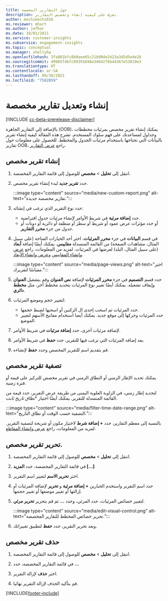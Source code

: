 ```yaml
---
title: حول التقارير المخصصة
description: تعرف على كيفية إنشاء وتخصيص التقارير.
author: mochimochi016
ms.reviewer: mhart
ms.author: jefhar
ms.date: 10/01/2021
ms.service: customer-insights
ms.subservice: engagement-insights
ms.topic: conceptual
ms.manager: shellyha
ms.openlocfilehash: 3fa801bfc8b0aee65c21b90de2423a3d5d5e4e26
ms.sourcegitcommit: d9965f4bfc09391698a34042f6b44367e53819e3
ms.translationtype: HT
ms.contentlocale: ar-SA
ms.lasthandoff: 09/30/2021
ms.locfileid: "7582859"
---
```

# <a name="create-and-edit-custom-reports"></a>إنشاء وتعديل تقارير مخصصة

[!INCLUDE [cc-beta-prerelease-disclaimer](includes/cc-beta-prerelease-disclaimer.md)]

بالإضافة إلى التقارير الجاهزة (OOB)، يمكنك إنشاء تقرير مخصص بمرئيات مخططات وجداول لمساعدتك على فهم سلوك المستخدم. تشرح هذه المقالة كيفية إنشاء تقرير بالبيانات التي تحتاجها باستخدام مرئيات الجدول والمخطط. للحصول على معلومات حول تقارير OOB، راجع [عرض التقارير](view-reports.md).

## <a name="create-a-custom-report"></a>إنشاء تقرير مخصص

1. انتقل إلى **تحليل** > **مخصص** للوصول إلى قائمة التقارير المخصصة.

1. حدد **تقرير جديد** لبدء إنشاء تقرير مخصص.

   :::image type="content" source="media/new-custom-report.png" alt-text="تقارير مخصصة جديدة.":::

1. حدد نوع التقرير الذي ترغب في إنشائه:

    - حدد **إضافة مرئية** في شريط الأوامر لإنشاء مرئيات جدول افتراضية.
    - أو حدد مؤثرات عرض عمود أو شريط أو سطر أو منطقة أو دائرية أو دونات أو جدول من جزء **محرر التقارير**.

1. في قسم **البيانات** في جزء **محرر المرئيات**، اختر أحد الخيارات المتاحة (على سبيل المثال، مشاهدات الصفحة) من القائمة المنسدلة **مقاييس**. يمكنك أيضًا إضافة **أبعاد** (على سبيل المثال، البلد) لعرضها في المرئيات. لمزيد من المعلومات، راجع [عرض وإنشاء المقاييس](metrics.md) و[عرض وإنشاء الأبعاد](dimensions.md).

   :::image type="content" source="media/page-views.png" alt-text="اختر مقياسًا لتقريرك.":::

1. حدد قسم **التصميم** في جزء **محرر المرئيات** لإضافة **نص العنوان** وقم بتشغيل **العنوان** وإيقاف تشغيله.  يمكنك أيضًا تغيير نوع المرئيات بتحديد مخطط آخر، مثل **مخطط دائري**.

1. لتغيير حجم وموضع المرئيات:
   - حدد المرئيات ثم اسحب إحدى ال الركنين أو اسحبها لضبط حجمها.
   - حدد المرئيات وحركها إلى موقع جديد. يمكنك أيضا استخدام مفاتيح الأسهم لتغيير الموضع.
1. لإضافة مرئيات أخرى، حدد **إضافة مرئيات** في شريط الأوامر.
1. بعد إضافة المرئيات التي ترغب فيها للتقرير، حدد **حفظ** في شريط الأوامر.

1. قم بتقديم اسم للتقرير المخصص وحدد **حفظ** لإنشاءه.
 
## <a name="filter-a-custom-report"></a>تصفية تقرير مخصص

يمكنك تحديد الإطار الزمني أو النطاق الزمني في تقرير مخصص للتركيز على قيمة أو فترة زمنية.

لتحديد إطار زمني، في الزاوية العلوية اليمنى من طريقة عرض التقرير، حدد قيمة من القائمة المنسدلة للتقرير. يمكنك أيضًا اختيار **نطاق تاريخ ثابت*.

:::image type="content" source="media/filter-time-date-range.png" alt-text="التصفية حسب الوقت أو نطاق التاريخ.":::

بالنسبة إلى معظم التقارير، حدد **+ إضافة شرط** لاختيار مكون أو شريحة لتصفية التقرير. لمزيد من المعلومات، راجع [عرض وإنشاء المقاطع](segments.md).

## <a name="edit-a-custom-report"></a>تحرير تقرير مخصص.

1. انتقل إلى **تحليل** > **مخصص** للوصول إلى قائمة التقارير المخصصة.

1. في قائمة التقارير المخصصة، حدد **المزيد [...]** 

1. اختر **تحرير الاسم** لتغيير اسم التقرير.

1. حدد اسم التقرير واستخدم الخيارين **+ إضافة مرئية** و **تحرير** لإضافة المرئيات أو إزالتها أو تغيير موضعها أو تغيير حجمها.

1. لتغيير خصائص المرئيات، حدد المرئي، وحدد **...** ثم قم بتحرير **تحرير مرئي**.

   :::image type="content" source="media/edit-visual-control.png" alt-text="تحرير خصائص المخطط للتقارير المخصصة.":::

1. وبعد تحرير التقرير، حدد **حفظ** لتطبيق تغييراتك. 

## <a name="delete-a-custom-report"></a>حذف تقرير مخصص

1. انتقل إلى **تحليل** > **مخصص** للوصول إلى قائمة التقارير المخصصة.

1. في قائمة التقارير المخصصة، حدد **...**

1. اختر **حذف** لإزالة التقرير.

1. قم بتأكيد الحذف لإزالة التقرير نهائيا.


[!INCLUDE[footer-include](../includes/footer-banner.md)]
